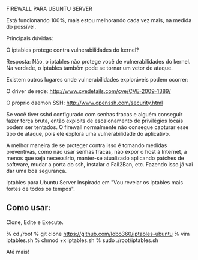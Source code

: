 FIREWALL PARA UBUNTU SERVER

Está funcionando 100%, mais estou melhorando cada vez mais, na medida do possível.

Principais dúvidas:

O iptables protege contra vulnerabilidades do kernel?

Resposta: Não, o iptables não protege você de vulnerabilidades do kernel. Na verdade, o iptables também pode se tornar um vetor de ataque.

Existem outros lugares onde vulnerabilidades exploráveis ​​podem ocorrer:

O driver de rede: http://www.cvedetails.com/cve/CVE-2009-1389/

O próprio daemon SSH: http://www.openssh.com/security.html

Se você tiver sshd configurado com senhas fracas e alguém conseguir fazer força bruta, então exploits de escalonamento de privilégios locais podem ser tentados. O firewall normalmente não consegue capturar esse tipo de ataque, pois ele explora uma vulnerabilidade do aplicativo.

A melhor maneira de se proteger contra isso é tomando medidas preventivas, como não usar senhas fracas, não expor o host à Internet, a menos que seja necessário, manter-se atualizado aplicando patches de software, mudar a porta do ssh, instalar o Fail2Ban, etc. Fazendo isso já vai dar uma boa segurança.

iptables para Ubuntu Server Inspirado em "Vou revelar os iptables mais fortes de todos os tempos".

Como usar:
----
Clone, Edite e Execute.

% cd /root
% git clone https://github.com/lobo360/iptables-ubuntu
% vim iptables.sh
% chmod +x iptables.sh
% sudo ./root/iptables.sh

Até mais!



